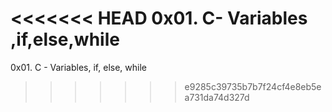 <<<<<<< HEAD
0x01. C- Variables ,if,else,while
=======
0x01. C - Variables, if, else, while
>>>>>>> e9285c39735b7b7f24cf4e8eb5ea731da74d327d
